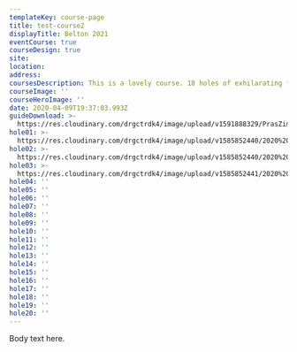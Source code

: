 ```yaml
---
templateKey: course-page
title: test-course2
displayTitle: Belton 2021
eventCourse: true
courseDesign: true
site:
location:
address:
coursesDescription: This is a lovely course. 18 holes of exhilarating fun. The local flora and fauna make for a unique and challenging experience. Another line. Another line another line another line. Another line. Another line another line another line.
courseImage: ''
courseHeroImage: ''
date: 2020-04-09T19:37:03.993Z
guideDownload: >-
  https://res.cloudinary.com/drgctrdk4/image/upload/v1591888329/PrasZimmermanLevitinGuastavino-AESOct2009_avpq80.pdf
hole01: >-
  https://res.cloudinary.com/drgctrdk4/image/upload/v1585852440/2020%20Belton%20Tee%20Signs/Tee_Signs_TOABT_20_web-01-lo_cll5mi.jpg
hole02: >-
  https://res.cloudinary.com/drgctrdk4/image/upload/v1585852440/2020%20Belton%20Tee%20Signs/Tee_Signs_TOABT_20_web-02-lo_o06b1r.jpg
hole03: >-
  https://res.cloudinary.com/drgctrdk4/image/upload/v1585852441/2020%20Belton%20Tee%20Signs/Tee_Signs_TOABT_20_web-03-lo_smerer.jpg
hole04: ''
hole05: ''
hole06: ''
hole07: ''
hole08: ''
hole09: ''
hole10: ''
hole11: ''
hole12: ''
hole13: ''
hole14: ''
hole15: ''
hole16: ''
hole17: ''
hole18: ''
hole19: ''
hole20: ''
---
```

Body text here.